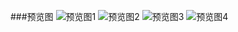 ###预览图
![预览图1](https://upload-images.jianshu.io/upload_images/3384890-d5795b538851f507.jpg?imageMogr2/auto-orient/strip%7CimageView2/2/w/600)
![预览图2](https://upload-images.jianshu.io/upload_images/3384890-74cfa8a935fbf8a0.jpg?imageMogr2/auto-orient/strip%7CimageView2/2/w/600)
![预览图3](https://upload-images.jianshu.io/upload_images/3384890-735effb931be0bbc.jpg?imageMogr2/auto-orient/strip%7CimageView2/2/w/600)
![预览图4](https://upload-images.jianshu.io/upload_images/3384890-066f0d408ac9edf4.jpg?imageMogr2/auto-orient/strip%7CimageView2/2/w/600)


